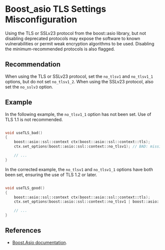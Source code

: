 # Boost_asio TLS Settings Misconfiguration
Using the TLS or SSLv23 protocol from the boost::asio library, but not disabling deprecated protocols may expose the software to known vulnerabilities or permit weak encryption algorithms to be used. Disabling the minimum-recommended protocols is also flagged.


## Recommendation
When using the TLS or SSLv23 protocol, set the `no_tlsv1` and `no_tlsv1_1` options, but do not set `no_tlsv1_2`. When using the SSLv23 protocol, also set the `no_sslv3` option.


## Example
In the following example, the `no_tlsv1_1` option has not been set. Use of TLS 1.1 is not recommended.


```cpp

void useTLS_bad()
{
	boost::asio::ssl::context ctx(boost::asio::ssl::context::tls);
	ctx.set_options(boost::asio::ssl::context::no_tlsv1); // BAD: missing no_tlsv1_1

	// ...
}

```
In the corrected example, the `no_tlsv1` and `no_tlsv1_1` options have both been set, ensuring the use of TLS 1.2 or later.


```cpp

void useTLS_good()
{
	boost::asio::ssl::context ctx(boost::asio::ssl::context::tls);
	ctx.set_options(boost::asio::ssl::context::no_tlsv1 | boost::asio::ssl::context::no_tlsv1_1); // GOOD

	// ...
}

```

## References
* [Boost.Asio documentation](https://www.boost.org/doc/libs/1_71_0/doc/html/boost_asio.html).
